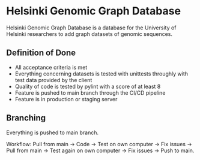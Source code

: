 # Helsinki Genomic Graph Database

Helsinki Genomic Graph Database is a database for the University of Helsinki researchers to add graph datasets of genomic sequences.

## Definition of Done

* All acceptance criteria is met
* Everything concerning datasets is tested with unittests throughly with test data provided by the client
* Quality of code is tested by pylint with a score of at least 8
* Feature is pushed to main branch through the CI/CD pipeline
* Feature is in production or staging server

## Branching

Everything is pushed to main branch.

Workflow: Pull from main -> Code -> Test on own computer -> Fix issues -> Pull from main -> Test again on own computer -> Fix issues -> Push to main.
